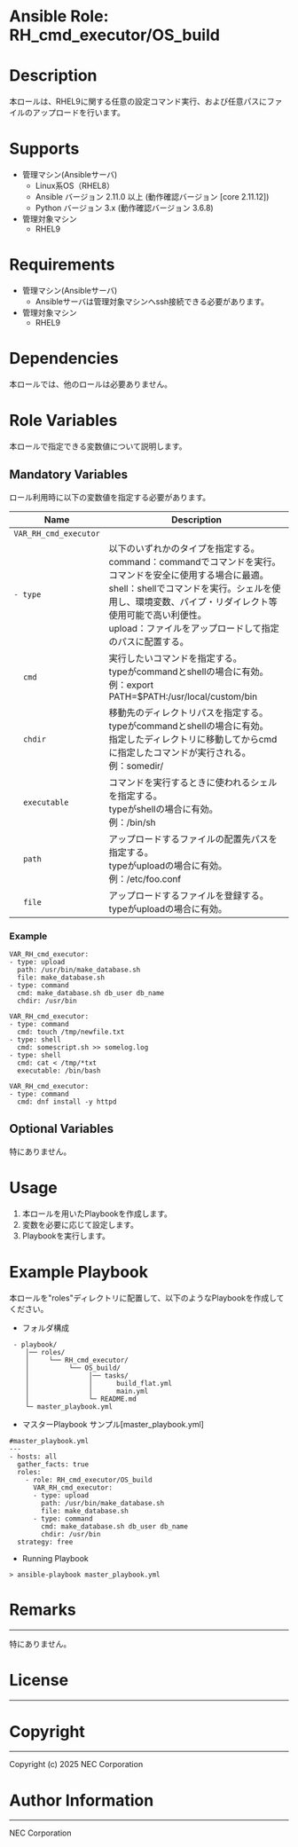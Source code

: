 Ansible Role: RH_cmd_executor/OS_build
=======================================================
# Description
本ロールは、RHEL9に関する任意の設定コマンド実行、および任意パスにファイルのアップロードを行います。

# Supports
- 管理マシン(Ansibleサーバ)
  * Linux系OS（RHEL8）
  * Ansible バージョン 2.11.0 以上 (動作確認バージョン [core 2.11.12])
  * Python バージョン 3.x  (動作確認バージョン 3.6.8)
- 管理対象マシン
  * RHEL9

# Requirements
- 管理マシン(Ansibleサーバ)
  * Ansibleサーバは管理対象マシンへssh接続できる必要があります。
- 管理対象マシン
  * RHEL9

# Dependencies

本ロールでは、他のロールは必要ありません。

# Role Variables

本ロールで指定できる変数値について説明します。

## Mandatory Variables

ロール利用時に以下の変数値を指定する必要があります。

| Name | Description |
| ---- | ----------- |
| `VAR_RH_cmd_executor` | |
| `- type` | 以下のいずれかのタイプを指定する。<br>command：commandでコマンドを実行。コマンドを安全に使用する場合に最適。<br/>shell：shellでコマンドを実行。シェルを使用し、環境変数、パイプ・リダイレクト等使用可能で高い利便性。<br/>upload：ファイルをアップロードして指定のパスに配置する。 |
| &nbsp;&nbsp;&nbsp;&nbsp;`cmd` | 実行したいコマンドを指定する。<br>typeがcommandとshellの場合に有効。<br>例：export PATH=$PATH:/usr/local/custom/bin |
| &nbsp;&nbsp;&nbsp;&nbsp;`chdir` | 移動先のディレクトリパスを指定する。<br>typeがcommandとshellの場合に有効。<br>指定したディレクトリに移動してからcmdに指定したコマンドが実行される。<br/>例：somedir/ |
| &nbsp;&nbsp;&nbsp;&nbsp;`executable` | コマンドを実行するときに使われるシェルを指定する。<br>typeがshellの場合に有効。<br/>例：/bin/sh |
| &nbsp;&nbsp;&nbsp;&nbsp;`path` | アップロードするファイルの配置先パスを指定する。<br>typeがuploadの場合に有効。<br>例：/etc/foo.conf |
| &nbsp;&nbsp;&nbsp;&nbsp;`file` | アップロードするファイルを登録する。<br>typeがuploadの場合に有効。 |

### Example
~~~
VAR_RH_cmd_executor:
- type: upload
  path: /usr/bin/make_database.sh
  file: make_database.sh
- type: command
  cmd: make_database.sh db_user db_name
  chdir: /usr/bin
~~~

~~~
VAR_RH_cmd_executor:
- type: command
  cmd: touch /tmp/newfile.txt
- type: shell
  cmd: somescript.sh >> somelog.log
- type: shell
  cmd: cat < /tmp/*txt
  executable: /bin/bash
~~~

```
VAR_RH_cmd_executor:
- type: command
  cmd: dnf install -y httpd
```

## Optional Variables

特にありません。

# Usage

1. 本ロールを用いたPlaybookを作成します。
2. 変数を必要に応じて設定します。
3. Playbookを実行します。

# Example Playbook

本ロールを"roles"ディレクトリに配置して、以下のようなPlaybookを作成してください。

- フォルダ構成

~~~
 - playbook/
    │── roles/
    │     └── RH_cmd_executor/
    │          └── OS_build/
    │               │── tasks/
    │               │      build_flat.yml
    │               │      main.yml
    │               └─ README.md
    └─ master_playbook.yml
~~~

- マスターPlaybook サンプル[master_playbook.yml]

~~~
#master_playbook.yml
---
- hosts: all
  gather_facts: true
  roles:
    - role: RH_cmd_executor/OS_build
      VAR_RH_cmd_executor:
      - type: upload
        path: /usr/bin/make_database.sh
        file: make_database.sh
      - type: command
        cmd: make_database.sh db_user db_name
        chdir: /usr/bin
  strategy: free
~~~

- Running Playbook

~~~
> ansible-playbook master_playbook.yml
~~~

# Remarks
-------
特にありません。

# License
-------

# Copyright
---------
Copyright (c) 2025 NEC Corporation

# Author Information
------------------
NEC Corporation
